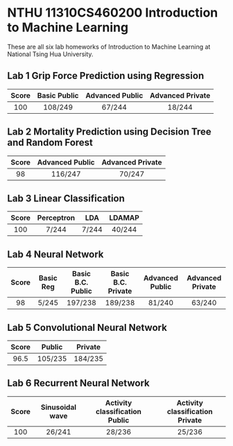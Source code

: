 # NTHU 11310CS460200 Introduction to Machine Learning
These are all six lab homeworks of Introduction to Machine Learning at National Tsing Hua University.

## Lab 1 Grip Force Prediction using Regression
|Score|Basic Public|Advanced Public|Advanced Private|
|:-:|:-:|:-:|:-:|
|100|108/249|67/244|18/244|

## Lab 2 Mortality Prediction using Decision Tree and Random Forest
|Score|Advanced Public|Advanced Private|
|:-:|:-:|:-:|
|98|116/247|70/247|

## Lab 3 Linear Classification
|Score|Perceptron|LDA|LDAMAP|
|:-:|:-:|:-:|:-:|
|100|7/244|7/244|40/244|

## Lab 4 Neural Network
|Score|Basic Reg|Basic B.C. Public|Basic B.C. Private|Advanced Public|Advanced Private|
|:-:|:-:|:-:|:-:|:-:|:-:|
|98|5/245|197/238|189/238|81/240|63/240|

## Lab 5 Convolutional Neural Network
|Score|Public|Private|
|:-:|:-:|:-:|
|96.5|105/235|184/235|

## Lab 6 Recurrent Neural Network
|Score|Sinusoidal wave|Activity classification Public|Activity classification Private|
|:-:|:-:|:-:|:-:|
|100|26/241|28/236|25/236|